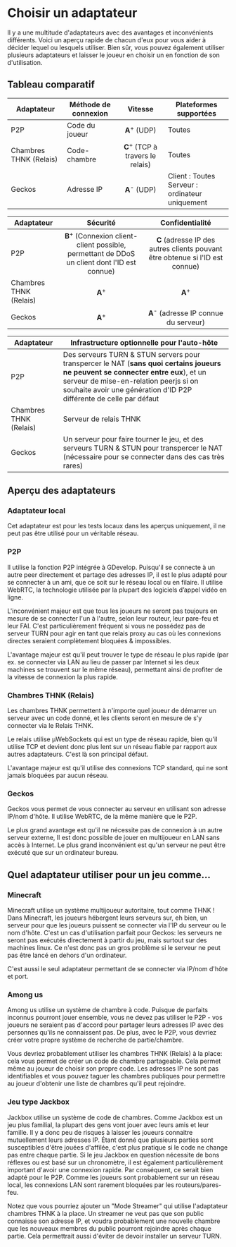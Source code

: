 # Choisir un adaptateur

Il y a une multitude d'adaptateurs avec des avantages et inconvénients différents. Voici un aperçu rapide de chacun d'eux pour vous aider à décider lequel ou lesquels utiliser. Bien sûr, vous pouvez également utiliser plusieurs adaptateurs et laisser le joueur en choisir un en fonction de son d'utilisation.

## Tableau comparatif

| Adaptateur             | Méthode de connexion |                   Vitesse                   | Plateformes supportées                                     |
| ---------------------- | -------------------- |:-------------------------------------------:| ---------------------------------------------------------- |
| P2P                    | Code du joueur       |           **A**<sup>+</sup> (UDP)           | Toutes                                                     |
| Chambres THNK (Relais) | Code-chambre         | **C**<sup>+</sup> (TCP à travers le relais) | Toutes                                                     |
| Geckos                 | Adresse IP           |           **A**<sup>-</sup> (UDP)           | Client : Toutes <br/>Serveur : ordinateur uniquement |

| Adaptateur             |                                                Sécurité                                                 |                                Confidentialité                                |
| ---------------------- |:-------------------------------------------------------------------------------------------------------:|:-----------------------------------------------------------------------------:|
| P2P                    | **B**<sup>+</sup> (Connexion client-client possible, permettant de DDoS un client dont l'ID est connue) | **C** (adresse IP des autres clients pouvant être obtenue si l'ID est connue) |
| Chambres THNK (Relais) |                                            **A**<sup>+</sup>                                            |                               **A**<sup>+</sup>                               |
| Geckos                 |                                            **A**<sup>+</sup>                                            |               **A**<sup>-</sup> (adresse IP connue du serveur)                |

| Adaptateur             | Infrastructure optionnelle pour l'auto-hôte                                                                                                                                                                                                       |
| ---------------------- | ------------------------------------------------------------------------------------------------------------------------------------------------------------------------------------------------------------------------------------------------- |
| P2P                    | Des serveurs TURN & STUN servers pour transpercer le NAT (**sans quoi certains joueurs ne peuvent se connecter entre eux**), et un serveur de mise-en-relation peerjs si on souhaite avoir une génération d'ID P2P différente de celle par défaut |
| Chambres THNK (Relais) | Serveur de relais THNK                                                                                                                                                                                                                            |
| Geckos                 | Un serveur pour faire tourner le jeu, et des serveurs TURN & STUN pour transpercer le NAT (nécessaire pour se connecter dans des cas très rares)                                                                                                  |

## Aperçu des adaptateurs

### Adaptateur local

Cet adaptateur est pour les tests locaux dans les aperçus uniquement, il ne peut pas être utilisé pour un véritable réseau.

### P2P

Il utilise la fonction P2P intégrée à GDevelop. Puisqu'il se connecte à un autre peer directement et partage des adresses IP, il est le plus adapté pour se connecter à un ami, que ce soit sur le réseau local ou en filaire. Il utilise WebRTC, la technologie utilisée par la plupart des logiciels d’appel vidéo en ligne.

L'inconvénient majeur est que tous les joueurs ne seront pas toujours en mesure de se connecter l'un à l'autre, selon leur routeur, leur pare-feu et leur FAI. C'est particulièrement fréquent si vous ne possédez pas de serveur TURN pour agir en tant que relais proxy au cas où les connexions directes seraient complètement bloquées & impossibles.

L'avantage majeur est qu'il peut trouver le type de réseau le plus rapide (par ex. se connecter via LAN au lieu de passer par Internet si les deux machines se trouvent sur le même réseau), permettant ainsi de profiter de la vitesse de connexion la plus rapide.

### Chambres THNK (Relais)

Les chambres THNK permettent à n'importe quel joueur de démarrer un serveur avec un code donné, et les clients seront en mesure de s'y connecter via le Relais THNK.

Le relais utilise μWebSockets qui est un type de réseau rapide, bien qu'il utilise TCP et devient donc plus lent sur un réseau fiable par rapport aux autres adaptateurs. C'est là son principal défaut.

L'avantage majeur est qu'il utilise des connexions TCP standard, qui ne sont jamais bloquées par aucun réseau.

### Geckos

Geckos vous permet de vous connecter au serveur en utilisant son adresse IP/nom d'hôte. Il utilise WebRTC, de la même manière que le P2P.

Le plus grand avantage est qu'il ne nécessite pas de connexion à un autre serveur externe, Il est donc possible de jouer en multijoueur en LAN sans accès à Internet. Le plus grand inconvénient est qu'un serveur ne peut être exécuté que sur un ordinateur bureau.

## Quel adaptateur utiliser pour un jeu comme...

### Minecraft

Minecraft utilise un système multijoueur autoritaire, tout comme THNK ! Dans Minecraft, les joueurs hébergent leurs serveurs sur, eh bien, un serveur pour que les joueurs puissent se connecter via l'IP du serveur ou le nom d'hôte. C'est un cas d'utilisation parfait pour Geckos: les serveurs ne seront pas exécutés directement à partir du jeu, mais surtout sur des machines linux. Ce n'est donc pas un gros problème si le serveur ne peut pas être lancé en dehors d'un ordinateur.

C'est aussi le seul adaptateur permettant de se connecter via IP/nom d'hôte et port.

### Among us

Among us utilise un système de chambre à code. Puisque de parfaits inconnus pourront jouer ensemble, vous ne devez pas utiliser le P2P - vos joueurs ne seraient pas d'accord pour partager leurs adresses IP avec des personnes qu'ils ne connaissent pas. De plus, avec le P2P, vous devriez créer votre propre système de recherche de partie/chambre.

Vous devriez probablement utiliser les chambres THNK (Relais) à la place: cela vous permet de créer un code de chambre partageable. Cela permet même au joueur de choisir son propre code. Les adresses IP ne sont pas identifiables et vous pouvez taguer les chambres publiques pour permettre au joueur d'obtenir une liste de chambres qu'il peut rejoindre.

### Jeu type Jackbox

Jackbox utilise un système de code de chambres. Comme Jackbox est un jeu plus familial, la plupart des gens vont jouer avec leurs amis et leur famille. Il y a donc peu de risques à laisser les joueurs connaitre mutuellement leurs adresses IP. Étant donné que plusieurs parties sont susceptibles d'être jouées d'affilée, c'est plus pratique si le code ne change pas entre chaque partie. Si le jeu Jackbox en question nécessite de bons réflexes ou est basé sur un chronomètre, il est également particulièrement important d'avoir une connexion rapide. Par conséquent, ce serait bien adapté pour le P2P. Comme les joueurs sont probablement sur un réseau local, les connexions LAN sont rarement bloquées par les routeurs/pares-feu.

Notez que vous pourriez ajouter un "Mode Streamer" qui utilise l'adaptateur chambres THNK à la place. Un streamer ne veut pas que son public connaisse son adresse IP, et voudra probablement une nouvelle chambre que les nouveaux membres du public pourront rejoindre après chaque partie. Cela permettrait aussi d'éviter de devoir installer un serveur TURN.
